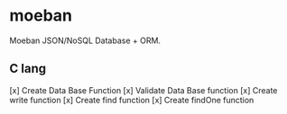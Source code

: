 # moeban
Moeban JSON/NoSQL Database + ORM.

## C lang
 
[x] Create Data Base Function
[x] Validate Data Base function
[x] Create write function
[x] Create find function
[x] Create findOne function



